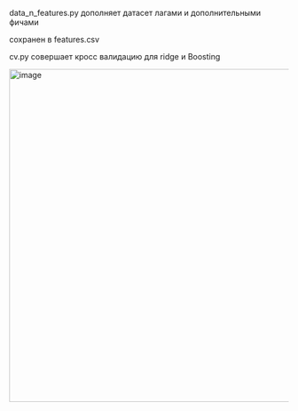 data_n_features.py дополняет датасет лагами и дополнительными фичами

сохранен в features.csv

cv.py совершает кросс валидацию для ridge и Boosting

<img width="1200" height="600" alt="image" src="https://github.com/user-attachments/assets/343b25d5-3b46-4725-b75e-109d8be20341" />
